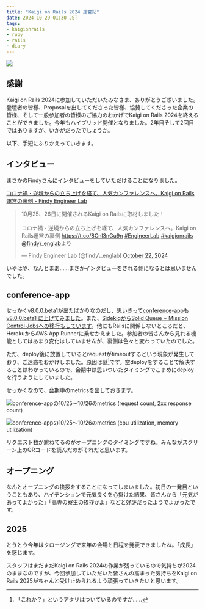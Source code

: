 ```yaml
---
title: "Kaigi on Rails 2024 運営記"
date: 2024-10-29 01:30 JST
tags:
- kaigionrails
- ruby
- rails
- diary
---
```


![](2024/kaigionrails-2024-station-ad.jpg)

## 感謝
Kaigi on Rails 2024に参加していただいたみなさま、ありがとうございました。登壇者の皆様、Proposalを出してくださった皆様、協賛してくださった企業の皆様、そして一般参加者の皆様のご協力のおかげでKaigi on Rails 2024を終えることができました。今年もハイブリッド開催となりました。2年目そして2回目ではありますが、いかがだったでしょうか。

以下、手短にふりかえっていきます。

## インタビュー
まさかのFindyさんにインタビューをしていただけることになりました。

[コロナ禍・逆境からの立ち上げを経て、人気カンファレンスへ。Kaigi on Rails運営の裏側 - Findy Engineer Lab](https://findy-code.io/engineer-lab/kaigionrails)

<blockquote class="twitter-tweet"><p lang="ja" dir="ltr">10月25、26日に開催されるKaigi on Railsに取材しました！<br><br>コロナ禍・逆境からの立ち上げを経て、人気カンファレンスへ。Kaigi on Rails運営の裏側 <a href="https://t.co/8Cnl3nGu9n">https://t.co/8Cnl3nGu9n</a> <a href="https://twitter.com/hashtag/EngineerLab?src=hash&amp;ref_src=twsrc%5Etfw">#EngineerLab</a> <a href="https://twitter.com/hashtag/kaigionrails?src=hash&amp;ref_src=twsrc%5Etfw">#kaigionrails</a> <a href="https://twitter.com/findy_englab?ref_src=twsrc%5Etfw">@findy\_englab</a>より</p>&mdash; Findy Engineer Lab (@findy\_englab) <a href="https://twitter.com/findy_englab/status/1848869443348160722?ref_src=twsrc%5Etfw">October 22, 2024</a></blockquote> <script async src="https://platform.twitter.com/widgets.js" charset="utf-8"></script>

いやはや、なんとまあ……まさかインタビューをされる側になるとは思いませんでした。

## conference-app
せっかくv8.0.0.beta1が出たばかりなのだし、[思いきってconference-appも v8.0.0.beta1 に上げてみました](https://github.com/kaigionrails/conference-app/pull/309)。また、[SidekiqからSolid Queue + Mission Control Jobsへの移行もしています](https://github.com/kaigionrails/conference-app/pull/283)。他にもRailsに関係しないところだと、HerokuからAWS App Runnerに乗せかえました。参加者の皆さんから見れる機能としてはあまり変化はしていませんが、裏側は色々と変わっていたのでした。

ただ、deploy後に放置しているとrequestがtimeoutするという現象が発生しており、ご迷惑をおかけしました。原因は謎[^timeout]です。空deployをすることで解決することはわかっているので、会期中は思いついたタイミングでこまめにdeployを行うようにしていました。

[^timeout]: 「これか？」というアタリはついているのですが……

せっかくなので、会期中のmetricsを出しておきます。

![conference-appの10/25～10/26のmetrics (request count, 2xx response count)](2024/kaigionrails-2024-conference-app-metrics-1.png)

![conference-appの10/25～10/26のmetrics (cpu utilization, memory utilization)](2024/kaigionrails-2024-conference-app-metrics-2.png)

リクエスト数が跳ねてるのがオープニングのタイミングですね。みんながスクリーン上のQRコードを読んだのがそれだと思います。

## オープニング
なんとオープニングの挨拶をすることになってしまいました。初日の一発目ということもあり、ハイテンションで元気良くを心掛けた結果、皆さんから「元気があってよかった」「高専の寮生の挨拶かよ」などと好評だったようでよかったです。

## 2025
とうとう今年はクロージングで来年の会場と日程を発表できましたね。「成長」を感じます。

スタッフはまだまだKaigi on Rails 2024の作業が残っているので気持ちが2024のままなのですが、今回参加していただいた皆さんの高まった気持ちをKaigi on Rails 2025がちゃんと受け止められるよう頑張っていきたいと思います。
